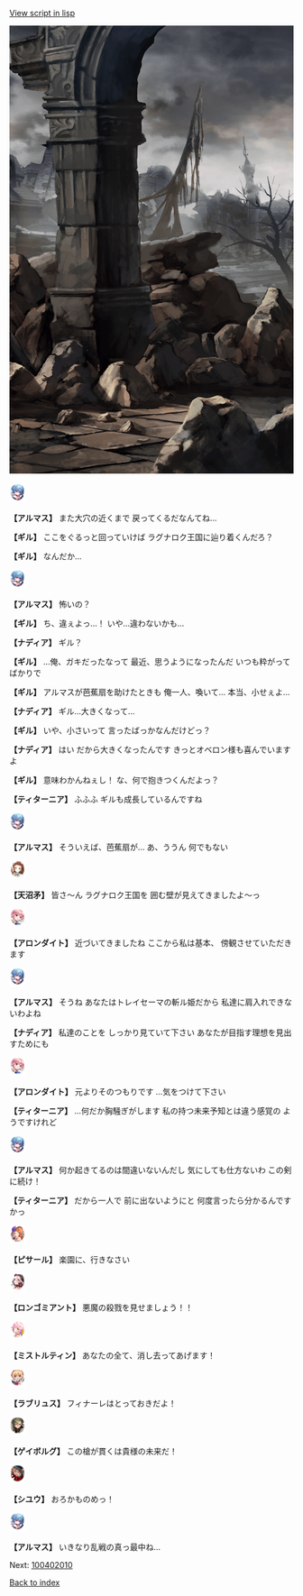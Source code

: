 [View script in lisp](../scripts/100401061.txt)

![201_border.png](../images/backgrounds/201_border.png)

<img src="../images/units/3103811.png" alt="3103811.png" height="34"/>

**【アルマス】**
また大穴の近くまで
戻ってくるだなんてね…

**【ギル】**
ここをぐるっと回っていけば
ラグナロク王国に辿り着くんだろ？

**【ギル】**
なんだか…

<img src="../images/units/3103811.png" alt="3103811.png" height="34"/>

**【アルマス】**
怖いの？

**【ギル】**
ち、違ぇよっ…！
いや…違わないかも…

**【ナディア】**
ギル？

**【ギル】**
…俺、ガキだったなって
最近、思うようになったんだ
いつも粋がってばかりで

**【ギル】**
アルマスが芭蕉扇を助けたときも
俺一人、喚いて…
本当、小せぇよ…

**【ナディア】**
ギル…大きくなって…

**【ギル】**
いや、小さいって
言ったばっかなんだけどっ？

**【ナディア】**
はい
だから大きくなったんです
きっとオベロン様も喜んでいますよ

**【ギル】**
意味わかんねぇし！
な、何で抱きつくんだよっ？

**【ティターニア】**
ふふふ
ギルも成長しているんですね

<img src="../images/units/3103811.png" alt="3103811.png" height="34"/>

**【アルマス】**
そういえば、芭蕉扇が…
あ、ううん
何でもない

<img src="../images/units/3300411.png" alt="3300411.png" height="34"/>

**【天沼矛】**
皆さ～ん
ラグナロク王国を
囲む壁が見えてきましたよ～っ

<img src="../images/units/3100711.png" alt="3100711.png" height="34"/>

**【アロンダイト】**
近づいてきましたね
ここから私は基本、
傍観させていただきます

<img src="../images/units/3103811.png" alt="3103811.png" height="34"/>

**【アルマス】**
そうね
あなたはトレイセーマの斬ル姫だから
私達に肩入れできないわよね

**【ナディア】**
私達のことを
しっかり見ていて下さい
あなたが目指す理想を見出すためにも

<img src="../images/units/3100711.png" alt="3100711.png" height="34"/>

**【アロンダイト】**
元よりそのつもりです
…気をつけて下さい

**【ティターニア】**
…何だか胸騒ぎがします
私の持つ未来予知とは違う感覚の
ようですけれど

<img src="../images/units/3103811.png" alt="3103811.png" height="34"/>

**【アルマス】**
何か起きてるのは間違いないんだし
気にしても仕方ないわ
この剣に続け！

**【ティターニア】**
だから一人で
前に出ないようにと
何度言ったら分かるんですかっ

<img src="../images/units/3302011.png" alt="3302011.png" height="34"/>

**【ピサール】**
楽園に、行きなさい

<img src="../images/units/3301011.png" alt="3301011.png" height="34"/>

**【ロンゴミアント】**
悪魔の殺戮を見せましょう！！

<img src="../images/units/3600611.png" alt="3600611.png" height="34"/>

**【ミストルティン】**
あなたの全て、消し去ってあげます！

<img src="../images/units/3200311.png" alt="3200311.png" height="34"/>

**【ラブリュス】**
フィナーレはとっておきだよ！

<img src="../images/units/3300711.png" alt="3300711.png" height="34"/>

**【ゲイボルグ】**
この槍が貫くは貴様の未来だ！

<img src="../images/units/3201911.png" alt="3201911.png" height="34"/>

**【シユウ】**
おろかものめっ！

<img src="../images/units/3103811.png" alt="3103811.png" height="34"/>

**【アルマス】**
いきなり乱戦の真っ最中ね…


Next: [100402010](100402010.md)

[Back to index](index.md)

